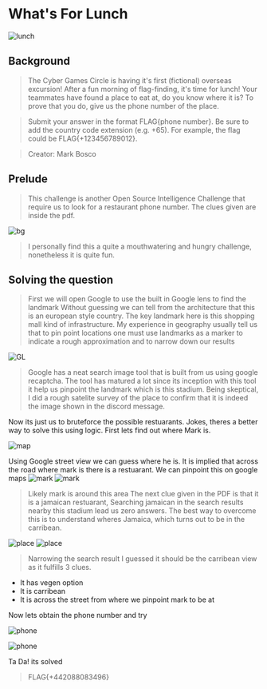 # What's For Lunch
![lunch](https://github.com/Solaireis/CTF-Writeups/blob/main/NYP-CGC-Qual/images/lunch.png)
## Background
> The Cyber Games Circle is having it's first (fictional) overseas excursion! After a fun morning of flag-finding, it's time for lunch! Your teammates have found a place to eat at, do you know where it is? To prove that you do, give us the phone number of the place.

> Submit your answer in the format FLAG{phone number}. Be sure to add the country code extension (e.g. +65). For example, the flag could be FLAG{+123456789012}.


>Creator: Mark Bosco

## Prelude
> This challenge is another Open Source Intelligence Challenge that require us to look for a restaurant phone number. The clues given are inside the pdf.

![bg](https://github.com/Solaireis/CTF-Writeups/blob/main/NYP-CGC-Qual/solved/Whats%20For%20Lunch/Whats_for_Lunch_Chat_Export.png)

> I personally find this a quite a mouthwatering and hungry challenge, nonetheless it is quite fun.

## Solving the question
> First we will open Google to use the built in Google lens to find the landmark
Without guessing we can tell from the architecture that this is an european style country.
The key landmark here is this shopping mall kind of infrastructure.
My experience in geography usually tell us that to pin point locations one must use landmarks as a marker to indicate a rough approximation and to narrow down our results

![GL](https://github.com/Solaireis/CTF-Writeups/blob/main/NYP-CGC-Qual/images/googleLens.png)
> Google has a neat search image tool that is built from us using google recaptcha. The tool has matured a lot since its inception with this tool it help us pinpoint the landmark which is this stadium. 
Being skeptical, I did a rough satelite survey of the place to confirm that it is indeed the image shown in the discord message.

Now its just us to bruteforce the possible restuarants. 
Jokes, theres a better way to solve this using logic. First lets find out where Mark is.

![map](https://github.com/Solaireis/CTF-Writeups/blob/main/NYP-CGC-Qual/images/aerialview.png)

Using Google street view we can guess where he is. It is implied that across the road where mark is there is a restuarant. We can pinpoint this on google maps
![mark](https://github.com/Solaireis/CTF-Writeups/blob/main/NYP-CGC-Qual/images/mark.png)
![mark](https://github.com/Solaireis/CTF-Writeups/blob/main/NYP-CGC-Qual/images/markEst.jpg)
> Likely mark is around this area
The next clue given in the PDF is that it is a jamaican restuarant, Searching jamaican in the search results nearby this stadium lead us zero answers. The best way to overcome this is to understand wheres Jamaica, which turns out to be in the carribean.

![place](https://github.com/Solaireis/CTF-Writeups/blob/main/NYP-CGC-Qual/images/flagWFL.jpg)
![place](https://github.com/Solaireis/CTF-Writeups/blob/main/NYP-CGC-Qual/images/carribeanView.png)

> Narrowing the search result I guessed it should be the carribean view as it fulfills 3 clues.
- It has vegen option
- It is carribean
- It is across the street from where we pinpoint mark to be at
 
 Now lets obtain the phone number and try
 
![phone](https://github.com/Solaireis/CTF-Writeups/blob/main/NYP-CGC-Qual/images/phoneFlag.png)

![phone](https://github.com/Solaireis/CTF-Writeups/blob/main/NYP-CGC-Qual/images/phoneFlag2.png)

Ta Da! its solved
> FLAG{+442088083496}

